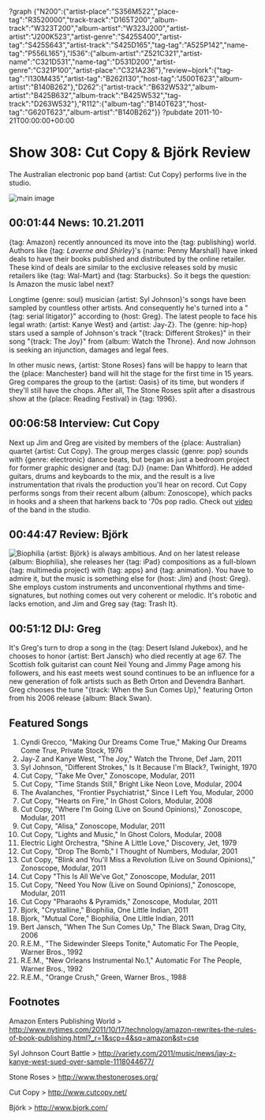 ?graph {"N200":{"artist-place":"S356M522","place-tag":"R3520000","track-track":"D165T200","album-track":"W323T200","album-artist":"W323J200","artist-artist":"J200K523","artist-genre":"S425S400","artist-tag":"S425S643","artist-track":"S425D165","tag-tag":"A525P142","name-tag":"P556L165"},"I536":{"album-artist":"Z521C321","artist-name":"C321D531","name-tag":"D531D200","artist-genre":"C321P100","artist-place":"C321A236"},"review~bjork":{"tag-tag":"I130M435","artist-tag":"B262I130","host-tag":"J500T623","album-artist":"B140B262"},"D262":{"artist-track":"B632W532","album-artist":"B425B632","album-track":"B425W532","tag-track":"D263W532"},"R112":{"album-tag":"B140T623","host-tag":"G620T623","album-artist":"B140B262"}}
?pubdate 2011-10-21T00:00:00+00:00

# Show 308: Cut Copy & Björk Review
The Australian electronic pop band {artist: Cut Copy} performs live in the studio. 

![main image](http://static.soundopinions.org/images/2011/cutcopy.jpg)


## 00:01:44 News: 10.21.2011
{tag: Amazon} recently announced its move into the {tag: publishing} world. Authors like {tag: *Laverne and Shirley*}'s {name: Penny Marshall} have inked deals to have their books published and distributed by the online retailer. These kind of deals are similar to the exclusive releases sold by music retailers like {tag: Wal-Mart} and {tag: Starbucks}. So it begs the question: Is Amazon the music label next?

Longtime {genre: soul} musician {artist: Syl Johnson}'s songs have been sampled by countless other artists. And consequently he's turned into a "{tag: serial litigator}" according to {host: Greg}. The latest people to face his legal wrath: {artist: Kanye West} and {artist: Jay-Z}. The {genre: hip-hop} stars used a sample of Johnson's track "{track: Different Strokes}" in their song "{track: The Joy}" from {album: Watch the Throne}. And now Johnson is seeking an injunction, damages and legal fees. 

In other music news, {artist: Stone Roses} fans will be happy to learn that the {place: Manchester} band will hit the stage for the first time in 15 years. Greg compares the group to the {artist: Oasis} of its time, but wonders if they'll still have the chops. After all, The Stone Roses split after a disastrous show at the {place: Reading Festival} in {tag: 1996}.

## 00:06:58 Interview: Cut Copy
Next up Jim and Greg are visited by members of the {place: Australian} quartet {artist: Cut Copy}. The group merges classic {genre: pop} sounds with {genre: electronic} dance beats, but began as just a bedroom project for former graphic designer and {tag: DJ} {name: Dan Whitford}. He added guitars, drums and keyboards to the mix, and the result is a live instrumentation that rivals the production you'll hear on record. Cut Copy performs songs from their recent album {album: Zonoscope}, which packs in hooks and a sheen that harkens back to '70s pop radio. Check out [video](http://www.wbez.org/story/cut-copy-performs-wbez-studios-sound-opinions-93332) of the band in the studio.

## 00:44:47 Review: Björk
![Biophilia](http://betaisbetter.com/wp-content/uploads/2012/11/bjork-biophilia.jpg "295015/468271934")
{artist: Björk} is always ambitious. And on her latest release {album: Biophilia}, she releases her {tag: iPad} compositions as a full-blown {tag: multimedia project} with {tag: apps} and {tag: animation}. You have to admire it, but the music is something else for {host: Jim} and {host: Greg}. She employs custom instruments and unconventional rhythms and time-signatures, but nothing comes out very coherent or melodic. It's robotic and lacks emotion, and Jim and Greg say {tag: Trash It}.

## 00:51:12 DIJ: Greg
It's Greg's turn to drop a song in the {tag: Desert Island Jukebox}, and he chooses to honor {artist: Bert Jansch} who died recently at age 67. The Scottish folk guitarist can count Neil Young and Jimmy Page among his followers, and his east meets west sound continues to be an influence for a new generation of folk artists such as Beth Orton and Devendra Banhart. Greg chooses the tune "{track: When the Sun Comes Up}," featuring Orton from his 2006 release {album: Black Swan}.


## Featured Songs
1. Cyndi Grecco, "Making Our Dreams Come True," Making Our Dreams Come True, Private Stock, 1976
2. Jay-Z and Kanye West, "The Joy," Watch the Throne, Def Jam, 2011
3. Syl Johnson, "Different Strokes," Is It Because I'm Black?, Twinight, 1970
4. Cut Copy, "Take Me Over," Zonoscope, Modular, 2011
5. Cut Copy, "Time Stands Still," Bright Like Neon Love, Modular, 2004
6. The Avalanches, "Frontier Psychiatrist," Since I Left You, Modular, 2000
7. Cut Copy, "Hearts on Fire," In Ghost Colors, Modular, 2008
8. Cut Copy, "Where I'm Going (Live on Sound Opinions)," Zonoscope, Modular, 2011
9. Cut Copy, "Alisa," Zonoscope, Modular, 2011
10. Cut Copy, "Lights and Music," In Ghost Colors, Modular, 2008
11. Electric Light Orchestra, "Shine A Little Love," Discovery, Jet, 1979
12. Cut Copy, "Drop The Bomb," I Thought of Numbers, Modular, 2001
13. Cut Copy, "Blink and You'll Miss a Revolution (Live on Sound Opinions)," Zonoscope, Modular, 2011
14. Cut Copy "This Is All We've Got," Zonoscope, Modular, 2011
15. Cut Copy, "Need You Now (Live on Sound Opinions)," Zonoscope, Modular, 2011
16. Cut Copy "Pharaohs & Pyramids," Zonoscope, Modular, 2011
17. Bjork, "Crystalline," Biophilia, One Little Indian, 2011
18. Bjork, "Mutual Core," Biophilia, One Little Indian, 2011
19. Bert Jansch, "When The Sun Comes Up," The Black Swan, Drag City, 2006
20. R.E.M., "The Sidewinder Sleeps Tonite," Automatic For The People, Warner Bros., 1992
21. R.E.M., "New Orleans Instrumental No.1," Automatic For The People, Warner Bros., 1992
22. R.E.M., "Orange Crush," Green, Warner Bros., 1988

## Footnotes

Amazon Enters Publishing World > http://www.nytimes.com/2011/10/17/technology/amazon-rewrites-the-rules-of-book-publishing.html?_r=1&scp=4&sq=amazon&st=cse

Syl Johnson Court Battle > http://variety.com/2011/music/news/jay-z-kanye-west-sued-over-sample-1118044677/

Stone Roses > http://www.thestoneroses.org/

Cut Copy > http://www.cutcopy.net/

Björk > http://www.bjork.com/


